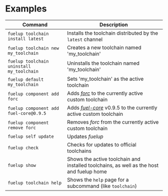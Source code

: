 # Examples

| Command                                   | Description                                                                              |
| ----------------------------------------- | ---------------------------------------------------------------------------------------- |
| `fuelup toolchain install latest`         | Installs the toolchain distributed by the `latest` channel                               |
| `fuelup toolchain new my_toolchain`       | Creates a new toolchain named 'my_toolchain'                                             |
| `fuelup toolchain uninstall my_toolchain` | Uninstalls the toolchain named 'my_toolchain'                                            |
| `fuelup default my_toolchain`             | Sets 'my_toolchain' as the active toolchain                                              |
| `fuelup component add forc`               | Adds _[forc]_ to the currently active custom toolchain                                   |
| `fuelup component add fuel-core@0.9.5`    | Adds _[fuel-core]_ v0.9.5 to the currently active custom toolchain                       |
| `fuelup component remove forc`            | Removes _forc_ from the currently active custom toolchain                                |
| `fuelup self update`                      | Updates _fuelup_                                                                         |
| `fuelup check`                            | Checks for updates to official toolchains                                                |
| `fuelup show`                             | Shows the active toolchain and installed toolchains, as well as the host and fuelup home |
| `fuelup toolchain help`                   | Shows the `help` page for a subcommand (like `toolchain`)                                |

[forc]: https://github.com/FuelLabs/sway/tree/master/forc
[fuel-core]: https://github.com/FuelLabs/fuel-core
